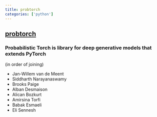 ```yaml
---
title: probtorch
categories: ['python']
---
```

## [probtorch](https://github.com/probtorch/probtorch)

### Probabilistic Torch is library for deep generative models that extends PyTorch


(in order of joining)

- Jan-Willem van de Meent
- Siddharth Narayanaswamy
- Brooks Paige
- Alban Desmaison
- Alican Bozkurt
- Amirsina Torfi
- Babak Esmaeli
- Eli Sennesh


